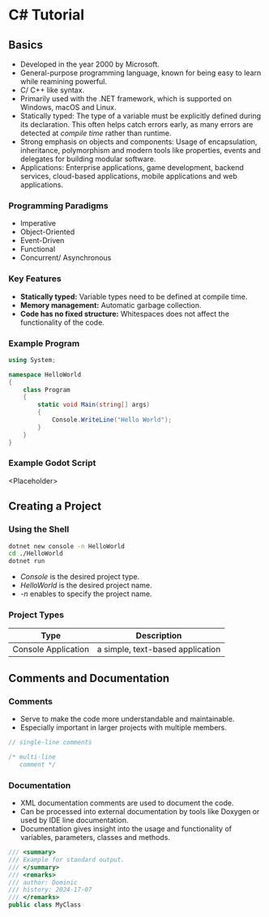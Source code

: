 # C\# Tutorial

## Basics

- Developed in the year 2000 by Microsoft.
- General-purpose programming language, known for being easy to learn while reamining powerful.
- C/ C++ like syntax.
- Primarily used with the .NET framework, which is supported on Windows, macOS and Linux.
- Statically typed: The type of a variable must be explicitly defined during its declaration. This often helps catch errors early, as many errors are detected at *compile time* rather than runtime.
- Strong emphasis on objects and components: Usage of encapsulation, inheritance, polymorphism  and modern tools like properties, events and delegates for building modular software.
- Applications: Enterprise applications, game development, backend services, cloud-based applications, mobile applications and web applications.

### Programming Paradigms

- Imperative
- Object-Oriented
- Event-Driven
- Functional
- Concurrent/ Asynchronous

### Key Features

- **Statically typed:** Variable types need to be defined at compile time.
- **Memory management:** Automatic garbage collection.
- **Code has no fixed structure:** Whitespaces does not affect the functionality of the code.

### Example Program

```csharp
using System;

namespace HelloWorld
{
    class Program
    {
        static void Main(string[] args)
        {
            Console.WriteLine("Hello World");
        }
    }
}
```

### Example Godot Script

\<Placeholder\>

## Creating a Project

### Using the Shell

```bash
dotnet new console -n HelloWorld
cd ./HelloWorld
dotnet run
```

- *Console* is the desired project type.
- *HelloWorld* is the desired project name.
- *-n* enables to specify the project name.

### Project Types

| Type | Description |
| ---- | ---- |
| Console Application | a simple, text-based application |

## Comments and Documentation

### Comments

- Serve to make the code more understandable and maintainable.
- Especially important in larger projects with multiple members.

```csharp
// single-line comments

/* multi-line
   comment */
```

### Documentation

- XML documentation comments are used to document the code.
- Can be processed into external documentation by tools like Doxygen or used by IDE line documentation.
- Documentation gives insight into the usage and functionality of variables, parameters, classes and methods.

```csharp
/// <summary>
/// Example for standard output.
/// </summary>
/// <remarks>
/// author: Dominic
/// history: 2024-17-07
/// </remarks>
public class MyClass
```
